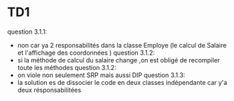 # TD1

question 3.1.1:
- non car ya 2 responsabilités dans la classe Employe (le calcul de Salaire et l'affichage des coordonnées )
question 3.1.2:
- si la méthode de calcul du salaire change ,on est obligé de recompiler toute les méthodes 
question 3.1.2:
- on viole non seulement SRP mais aussi DIP
question 3.1.3:
- la solution es de dissocier le code en deux classes indépendante car y'a deux résponsabilitées 


